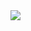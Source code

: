 <img align="center" src="https://github-readme-stats.vercel.app/api/<top-langs>/?username=<USERNAME>&theme=<THEME_NAME>" />
